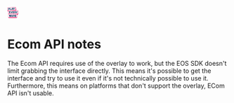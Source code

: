 <a href="/readme.md"><img src="/docs/images/PlayEveryWareLogo.gif" alt="README.md" width="5%"/></a>

# Ecom API notes
The Ecom API requires use of the overlay to work, but the EOS SDK doesn't limit grabbing the interface directly. 
This means it's possible to get the interface and try to use it even if it's not technically possible to use it.
Furthermore, this means on platforms that don't support the overlay, ECom API isn't usable.
